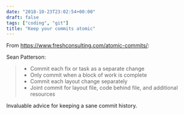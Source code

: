 ```yaml
---
date: "2018-10-23T23:02:54+00:00"
draft: false
tags: ["coding", "git"]
title: "Keep your commits atomic"
---
```

From https://www.freshconsulting.com/atomic-commits/:

Sean Patterson:

>- Commit each fix or task as a separate change
>- Only commit when a block of work is complete
>- Commit each layout change separately
>- Joint commit for layout file, code behind file, and additional resources

Invaluable advice for keeping a sane commit history.
